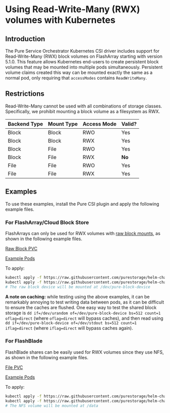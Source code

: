 
# Using Read-Write-Many (RWX) volumes with Kubernetes

## Introduction

The Pure Service Orchestrator Kubernetes CSI driver includes support for Read-Write-Many (RWX) block volumes on FlashArray
starting with version 5.1.0. This feature allows Kubernetes end-users to create persistent block volumes that may be mounted into
multiple pods simultaneously. Persistent volume claims created this way can be mounted exactly the same as a normal pod, only
requiring that `accessModes` contains `ReadWriteMany`.

## Restrictions
Read-Write-Many cannot be used with all combinations of storage classes. Specifically, we prohibit mounting a block volume
as a filesystem as RWX.

| Backend Type | Mount Type | Access Mode | Valid? |
|--------------|------------|-------------|--------|
| Block        | Block      | RWO         | Yes    |
| Block        | Block      | RWX         | Yes    |
| Block        | File       | RWO         | Yes    |
| Block        | File       | RWX         | **No** |
| File         | File       | RWO         | Yes    |
| File         | File       | RWX         | Yes    |

## Examples
To use these examples, install the Pure CSI plugin and apply the following example files.

### For FlashArray/Cloud Block Store

FlashArrays can only be used for RWX volumes with [raw block mounts](https://kubernetes.io/blog/2019/03/07/raw-block-volume-support-to-beta/), as shown in the following example files.

[Raw Block PVC](examples/rwx/pvc-block-many.yaml)

[Example Pods](examples/rwx/pod-block-many.yaml)

To apply:
```bash
kubectl apply -f https://raw.githubusercontent.com/purestorage/helm-charts/master/docs/examples/rwx/pvc-block-many.yaml
kubectl apply -f https://raw.githubusercontent.com/purestorage/helm-charts/master/docs/examples/rwx/pod-block-many.yaml
# The raw block device will be mounted at /dev/pure-block-device
```

**A note on caching:** while testing using the above examples, it can be remarkably annoying to test writing data between
pods, as it can be difficult to ensure the caches are flushed. One easy way to test the shared block storage is 
`dd if=/dev/urandom of=/dev/pure-block-device bs=512 count=1 oflag=direct` (where `oflag=direct` will bypass caches), and
then read using `dd if=/dev/pure-block-device of=/dev/stdout bs=512 count=1 iflag=direct` (where `iflag=direct` will bypass
caches again).

### For FlashBlade

FlashBlade shares can be easily used for RWX volumes since they use NFS, as shown in the following example files.

[File PVC](examples/rwx/pvc-file-many.yaml)

[Example Pods](examples/rwx/pod-file-many.yaml)

To apply:
```bash
kubectl apply -f https://raw.githubusercontent.com/purestorage/helm-charts/master/docs/examples/rwx/pvc-file-many.yaml
kubectl apply -f https://raw.githubusercontent.com/purestorage/helm-charts/master/docs/examples/rwx/pod-file-many.yaml
# The NFS volume will be mounted at /data
```
